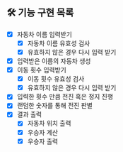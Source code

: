 ## 🛠️ 기능 구현 목록

- [x] 자동차 이름 입력받기
  - [x] 자동차 이름 유효성 검사
  - [x] 유효하지 않은 경우 다시 입력 받기
- [x] 입력받은 이름의 자동차 생성
- [x] 이동 횟수 입력받기
  - [x] 이동 횟수 유효성 검사
  - [x] 유효하지 않은 경우 다시 입력 받기
- [x] 입력한 횟수 만큼 전진 혹은 정지 진행
- [x] 랜덤한 숫자를 통해 전진 판별
- [x] 결과 출력
  - [x] 자동차 위치 출력
  - [x] 우승자 계산
  - [x] 우승자 출력
